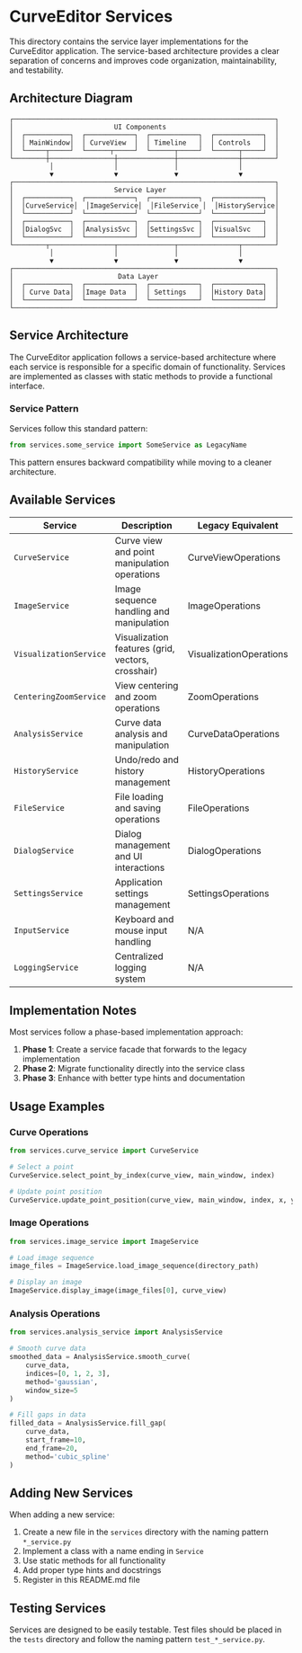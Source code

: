 # CurveEditor Services

This directory contains the service layer implementations for the CurveEditor application. The service-based architecture provides a clear separation of concerns and improves code organization, maintainability, and testability.

## Architecture Diagram

```
┌─────────────────────────────────────────────────────────────────┐
│                         UI Components                           │
│  ┌───────────┐  ┌────────────┐  ┌────────────┐  ┌────────────┐  │
│  │ MainWindow│  │ CurveView  │  │ Timeline   │  │ Controls   │  │
│  └─────┬─────┘  └──────┬─────┘  └──────┬─────┘  └──────┬─────┘  │
└────────┼────────────────┼──────────────┼───────────────┼────────┘
          │               │              │               │
          ▼               ▼              ▼               ▼
┌─────────────────────────────────────────────────────────────────┐
│                         Service Layer                           │
│  ┌───────────┐  ┌────────────┐  ┌────────────┐  ┌────────────┐  │
│  │CurveService│  │ImageService│  │FileService │  │HistoryService│
│  └───────────┘  └────────────┘  └────────────┘  └────────────┘  │
│  ┌───────────┐  ┌────────────┐  ┌────────────┐  ┌────────────┐  │
│  │DialogSvc  │  │AnalysisSvc │  │SettingsSvc │  │VisualSvc   │  │
│  └───────────┘  └────────────┘  └────────────┘  └────────────┘  │
└────────┬────────────────┬──────────────┬───────────────┬────────┘
          │               │              │               │
          ▼               ▼              ▼               ▼
┌─────────────────────────────────────────────────────────────────┐
│                          Data Layer                             │
│  ┌───────────┐  ┌────────────┐  ┌────────────┐  ┌────────────┐  │
│  │ Curve Data│  │Image Data  │  │ Settings   │  │History Data│  │
│  └───────────┘  └────────────┘  └────────────┘  └────────────┘  │
└─────────────────────────────────────────────────────────────────┘
```

## Service Architecture

The CurveEditor application follows a service-based architecture where each service is responsible for a specific domain of functionality. Services are implemented as classes with static methods to provide a functional interface.

### Service Pattern

Services follow this standard pattern:

```python
from services.some_service import SomeService as LegacyName
```

This pattern ensures backward compatibility while moving to a cleaner architecture.

## Available Services

| Service | Description | Legacy Equivalent |
|---------|-------------|------------------|
| `CurveService` | Curve view and point manipulation operations | CurveViewOperations |
| `ImageService` | Image sequence handling and manipulation | ImageOperations |
| `VisualizationService` | Visualization features (grid, vectors, crosshair) | VisualizationOperations |
| `CenteringZoomService` | View centering and zoom operations | ZoomOperations |
| `AnalysisService` | Curve data analysis and manipulation | CurveDataOperations |
| `HistoryService` | Undo/redo and history management | HistoryOperations |
| `FileService` | File loading and saving operations | FileOperations |
| `DialogService` | Dialog management and UI interactions | DialogOperations |
| `SettingsService` | Application settings management | SettingsOperations |
| `InputService` | Keyboard and mouse input handling | N/A |
| `LoggingService` | Centralized logging system | N/A |

## Implementation Notes

Most services follow a phase-based implementation approach:

1. **Phase 1**: Create a service facade that forwards to the legacy implementation
2. **Phase 2**: Migrate functionality directly into the service class
3. **Phase 3**: Enhance with better type hints and documentation

## Usage Examples

### Curve Operations

```python
from services.curve_service import CurveService

# Select a point
CurveService.select_point_by_index(curve_view, main_window, index)

# Update point position
CurveService.update_point_position(curve_view, main_window, index, x, y)
```

### Image Operations

```python
from services.image_service import ImageService

# Load image sequence
image_files = ImageService.load_image_sequence(directory_path)

# Display an image
ImageService.display_image(image_files[0], curve_view)
```

### Analysis Operations

```python
from services.analysis_service import AnalysisService

# Smooth curve data
smoothed_data = AnalysisService.smooth_curve(
    curve_data,
    indices=[0, 1, 2, 3],
    method='gaussian',
    window_size=5
)

# Fill gaps in data
filled_data = AnalysisService.fill_gap(
    curve_data,
    start_frame=10,
    end_frame=20,
    method='cubic_spline'
)
```

## Adding New Services

When adding a new service:

1. Create a new file in the `services` directory with the naming pattern `*_service.py`
2. Implement a class with a name ending in `Service`
3. Use static methods for all functionality
4. Add proper type hints and docstrings
5. Register in this README.md file

## Testing Services

Services are designed to be easily testable. Test files should be placed in the `tests` directory and follow the naming pattern `test_*_service.py`.
